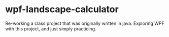 wpf-landscape-calculator
========================

Re-working a class project that was originally written in java.  Exploring WPF with this project, and just simply practicing.
